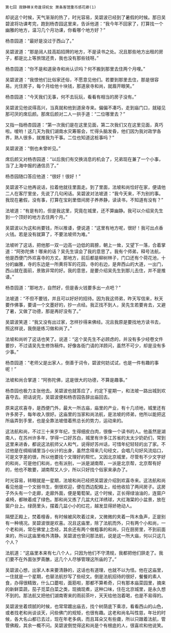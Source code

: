     第七回 寂静禅关奇逢讶姹女 萧条客馆重币感花卿(1) 

   却说这个时候，天气渐渐的热了，时光容易，吴碧波已经到了暑假的时候。那日吴碧波将功课考完，跑到杨杏园这里来，告诉他道：“我今年不回家了，打算找一个幽雅的地方，温习几个月功课，你看哪个地方好？”

   杨杏园道：“最好是没过于西山了。”

   吴碧波道：“那是阔人挂高蹈招牌的地方，不是读书之处。况且那些地方出租的房子，都是比上等旅馆还贵，我也没有那些钱呀。”

   杨杏园道：“你不是和道泉寺和尚认识吗？何不搬到那里去住两个月哩。”

   吴碧波道：“我恨他们比俗家还俗，不愿意见他们。若要到那里去住，那是很容易。光住房子，每个月给他十块钱，那道泉寺和尚，就眉开眼笑。”

   杨杏园道：“今天我们无事，何不去玩玩，看看有相当的房子没有。”

   吴碧波见他说得高兴，当真就和他到道泉寺来。偏偏不凑巧，走到庙门口，就碰见那可厌的席后颜。那席后颜对二人一拱手道：“二位哪里去？”

   又指一指杨杏园道：“第一次我们是在这里见面，第二次我们又在这里见面，真巧啦。嗳哟！这几天为我们湖南水灾筹赈会，忙得头脑发昏，他们因为我对政学各界，熟人很多，就推我为干事。二位也知道这桩事吗？”

   吴碧波道：“倒也未曾听见。”

   席后颜又对杨杏园道：“以后我们有交换消息的机会了，兄弟现在兼了一个小事，当了上海中报的通信员了。”

   杨杏园随口答应他道：“很好！很好！”

   吴碧波不让他再说话，拉着他就往里面走。到了里面，法坡和尚恰好在家，便请他二人在客厅里坐，先说了几句闲话。吴碧波对法坡道：“我今天来，不为别的事。我现在暑假，没有事，打算在宝刹里借间房子养养静，读读书，不知道有没有？”

   法坡道：“有是有的，但是我这里，究竟在城里，还不算幽静。我可以介绍吴先生到一个顶好的地方去住两个月。”

   吴碧波以为这和尚要钱，所以推诿，便说道：“这里有地方呢，很好！我可出点香火钱。若是没有就算了，不要法坡师为难。”

   法坡听了这话，把他那一双一边高一边低的肩膀，朝上一耸，又望下一落，合着掌道：“阿弥陀佛！哪来的话？吴先生误会了我的意思了。我有个师弟，释号法航，他是西便门外欢喜寺的方丈。那地方，前后都是柳树林子，门口还有个荷花池，十分的幽雅，寺的东边是一所黄将军的花园，寺的右边，是奔西山的大道，一出门，西山就在面前，景致非常的好。我的意思，是要介绍吴先生到那儿去住，并不是推诿。”

   杨杏园道：“那地方，自然好，但是香火钱要多出一点吧？”

   法坡道：“不但不要钱，并且可以好好的招待。因为我这师弟，昨天写信来，秋天要作佛事，要请一个文墨好的，抄一点经。我正找不到人，吴先生若要肯去，又避了暑，又做了功德，那是再好没有了。”

   吴碧波笑道：“我又没有出过家，怎样抄得来佛经。况且我原是要找地方读书去，照这样说，我倒是练习做和尚了。”

   法坡和尚听了这话也笑了。说道：“这个吴先生不必顾虑的，并没有多少经卷文件要抄，不过请吴先生修饰稿件。好像各衙门请的洋顾问，虽然不可少，却是没有多少事。”

   杨杏园道：“老师父是出家人，倒善于词令，碧波何妨试试，也是一件有趣的事呢！”

   法坡和尚合掌道：“阿弥陀佛，这是很大的功德，不算是趣事。”

   杨杏园也极力主张他去。吴碧波也就答应了，约定下星期一，和法坡一路出城到欢喜夺去。把话说完，吴碧波便和杨杏园告辞出庙回去。

   原来这欢喜寺，是西便门外，最大一所古庙，庙里的产业，有十几顷地，城里还有许多房子，每年收入很好。这庙里的当家和尚法航，是法坡的师弟，他所以能把这所庙弄到手里，也是全靠法坡借着熊总长的势力，运动来的。

   这法航和尚，不过三十来岁年纪，生得细皮白肉，很像一个读书的人。他虽然是湖南人，在苏州许多年，学得一口好苏白，城里有许多江苏省的太太少奶奶们，常到这里来进香，都说这法航师父人和气，说得好苏州话，可惜年纪轻轻的出了家。不过他是在绸缎铺里当小伙计的出身，虽然念得来几句经文，会唱几句好风流焰口，可是文字差的很，所以他要找个文理好的帮忙。又因北京城里，尽管有不少文字好的和尚，可是他们和尚，也有派别，一派是湖南帮，一派是北京帮，北京帮有好的，他也不敢要，湖南帮又人少，所以只好找个俗家来承办了。

   时光容易，转眼就是一星期，法坡和尚已经把吴碧波介绍到欢喜寺来。这法航和尚看见他是一个文弱书生，倒很欢迎，便在西边配殿上，给他收拾了两间房子。这房子外头有一个走廊，走廊外面，便是葡萄架。这个时候，正长得绿油油的，连窗户桌椅，都映着成了绿色。那和尚又拣了几盆大红洋绣球，大红海棠的小盆景，放在窗户台上。绿荫里头，摆着几盆小小的红花，越发显得娇艳动人。

   隔壁正殿上，焚着檀香，有时候被风吹着过来，又微微的夹着一阵木鱼声，正是别有一种境况。吴碧波很是欢喜。况且这庙里，除了法航而外，只有两个小和尚，一个老和尚，常在佛堂上念经，其余还有两个做粗事的和尚，只在厨房里，不到前面来的，所以这庙里格外清静。吴碧波也曾问那法航，说是这一所大庙，何以只这几个人？

   法航道：“这庙里本来有七八个人，只因为他们不守清规，我都把他们辞走了。我们要不在外面张罗斋醮，这几个人尽够管理这所庙的了。”

   吴碧波心想，出家人本来要清静的，这话也有道理，也就不以为怪。他在这庙里，一住就是一个星期，也替法航抄写了些经文。倒是法航招待的很好，餐餐的素人食，办得很精致，什么口蘑啦，面筋啦，那都不算希奇，只有那本庙菜园里，摘来的新鲜菜蔬，茄子觅菜白菜之类，现摘现煮，这种口味，住在北京城里，是永久想不到的。那法航又把他们湖南寄来的雨前茶叶，天天给他泡着喝，也是不易得的。

   吴碧波坐着烦腻的时候，也常常踱出庙去，找个树荫底下乘凉，看看西山的山色，或者找老和尚谈谈天，问些佛门的规矩，也很有趣。这老和尚名叫性慈，年壮的时候，各大名山都已去过，现在年老多病，而且耳朵又有些聋，所以只跟着法航，管管佛殿，其余一概不问。吴碧波倒觉得这和尚是个有根底的人，很喜欢和他说笑。

